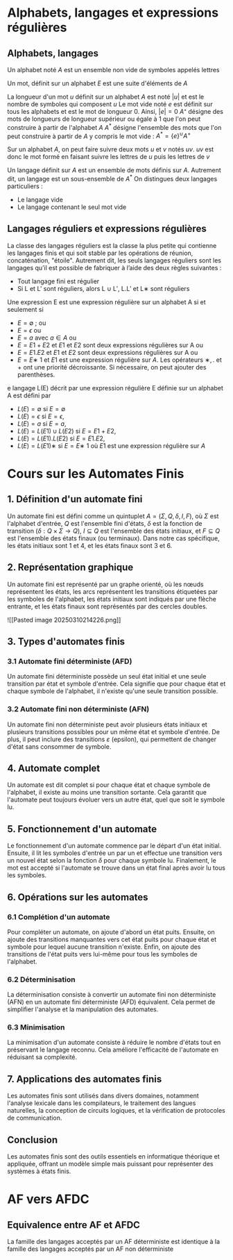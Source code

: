 # Alphabets, langages et expressions régulières

## Alphabets, langages

Un alphabet noté $A$ est un ensemble non vide de symboles appelés lettres

Un mot, définit sur un alphabet $E$ est une suite d'éléments de $A$

La longueur d'un mot $u$ définit sur un alphabet $A$ est noté $|u|$ et est le nombre de symboles qui composent $u$
Le mot vide noté $e$ est définit sur tous les alphabets et est le mot de longueur 0. Ainsi, $|e|=0$
$A⁺$ désigne des mots de longueurs de longueur supérieur ou égale à 1 que l'on peut construire à partir de l'alphabet $A$
$A^*$ désigne l'ensemble des mots que l'on peut construire à partir de $A$ y compris le mot vide : $A^*=\{e\}^\cup A^+$

Sur un alphabet $A$, on peut faire suivre deux mots $u$ et $v$ notés $uv$. $uv$ est donc le mot formé en faisant suivre les lettres de $u$ puis les lettres de $v$

Un langage définit sur $A$ est un ensemble de mots définis sur $A$. Autrement dit, un langage est un sous-ensemble de $A^*$
On distingues deux langages particuliers :
- Le langage vide
- Le langage contenant le seul mot vide
## Langages réguliers et expressions régulières

La classe des langages réguliers est la classe la plus petite qui contienne
les langages finis et qui soit stable par les opérations de réunion, concaténation, "étoile".
Autrement dit, les seuls langages réguliers sont les langages qu’il est possible de fabriquer à
l’aide des deux règles suivantes :
- Tout langage fini est régulier
- Si L et L′ sont réguliers, alors L ∪ L′, L.L′ et L∗ sont réguliers

Une expression E est une expression régulière sur
un alphabet A si et seulement si
- $E = ∅$ ; ou
- $E = ϵ$ ou
- $E = a$ avec $a ∈ A$ ou
- $E = E1 + E2$ et $E1$ et $E2$ sont deux expressions régulières sur A ou
- $E = E1.E2$ et $E1$ et $E2$ sont deux expressions régulières sur A ou
- $E = E∗$
$1$ et $E1$ est une expression régulière sur $A$.
Les opérateurs $∗, .$ et $+$ ont une priorité décroissante. Si nécessaire, on peut ajouter des
parenthèses.

e langage L(E) décrit par
une expression régulière E définie sur un alphabet A est défini par
- $L(E) = ∅$ si $E = ∅$
- $L(E) = {ϵ}$ si $E = ϵ,$
- $L(E) = {a}$ si $E = a$,
- $L(E) = L(E1) ∪ L(E2)$ si $E = E1 + E2$,
- $L(E) = L(E1).L(E2)$ si $E = E1.E2$,
- $L(E) = L(E1)∗$ si $E = E∗$
$1$ où $E1$ est une expression régulière sur $A$

# Cours sur les Automates Finis

## 1. Définition d'un automate fini

Un automate fini est défini comme un quintuplet $A = (\Sigma, Q, \delta, I, F)$, où $\Sigma$ est l'alphabet d'entrée, $Q$ est l'ensemble fini d'états, $\delta$ est la fonction de transition ($\delta : Q \times \Sigma \rightarrow Q$), $I \subseteq Q$ est l'ensemble des états initiaux, et $F \subseteq Q$ est l'ensemble des états finaux (ou terminaux). Dans notre cas spécifique, les états initiaux sont 1 et 4, et les états finaux sont 3 et 6.

## 2. Représentation graphique

Un automate fini est représenté par un graphe orienté, où les nœuds représentent les états, les arcs représentent les transitions étiquetées par les symboles de l'alphabet, les états initiaux sont indiqués par une flèche entrante, et les états finaux sont représentés par des cercles doubles.

![[Pasted image 20250310214226.png]]

## 3. Types d'automates finis

### 3.1 Automate fini déterministe (AFD)

Un automate fini déterministe possède un seul état initial et une seule transition par état et symbole d'entrée. Cela signifie que pour chaque état et chaque symbole de l'alphabet, il n'existe qu'une seule transition possible.

### 3.2 Automate fini non déterministe (AFN)

Un automate fini non déterministe peut avoir plusieurs états initiaux et plusieurs transitions possibles pour un même état et symbole d'entrée. De plus, il peut inclure des transitions $\varepsilon$ (epsilon), qui permettent de changer d'état sans consommer de symbole.

## 4. Automate complet

Un automate est dit complet si pour chaque état et chaque symbole de l'alphabet, il existe au moins une transition sortante. Cela garantit que l'automate peut toujours évoluer vers un autre état, quel que soit le symbole lu.

## 5. Fonctionnement d'un automate

Le fonctionnement d'un automate commence par le départ d'un état initial. Ensuite, il lit les symboles d'entrée un par un et effectue une transition vers un nouvel état selon la fonction $\delta$ pour chaque symbole lu. Finalement, le mot est accepté si l'automate se trouve dans un état final après avoir lu tous les symboles.

## 6. Opérations sur les automates

### 6.1 Complétion d'un automate

Pour compléter un automate, on ajoute d'abord un état puits. Ensuite, on ajoute des transitions manquantes vers cet état puits pour chaque état et symbole pour lequel aucune transition n'existe. Enfin, on ajoute des transitions de l'état puits vers lui-même pour tous les symboles de l'alphabet.

### 6.2 Déterminisation

La déterminisation consiste à convertir un automate fini non déterministe (AFN) en un automate fini déterministe (AFD) équivalent. Cela permet de simplifier l'analyse et la manipulation des automates.

### 6.3 Minimisation

La minimisation d'un automate consiste à réduire le nombre d'états tout en préservant le langage reconnu. Cela améliore l'efficacité de l'automate en réduisant sa complexité.

## 7. Applications des automates finis

Les automates finis sont utilisés dans divers domaines, notamment l'analyse lexicale dans les compilateurs, le traitement des langues naturelles, la conception de circuits logiques, et la vérification de protocoles de communication.

## Conclusion

Les automates finis sont des outils essentiels en informatique théorique et appliquée, offrant un modèle simple mais puissant pour représenter des systèmes à états finis.


# AF vers AFDC
## Equivalence entre AF et AFDC
La famille des langages acceptés par un AF déterministe est identique à la famille des langages acceptés par un AF non déterministe 